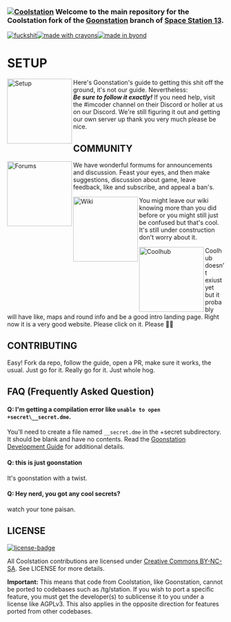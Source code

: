 ### [![Coolstation](.github/assets/coolstation.png)](#) Welcome to the main repository for the Coolstation fork of the [Goonstation](https://github.com/goonstation/goonstation) branch of [Space Station 13](https://spacestation13.com/).

[![fuckshit](https://forthebadge.com/images/badges/you-didnt-ask-for-this.svg)](#)[![made with crayons](https://forthebadge.com/images/badges/made-with-crayons.svg)](#)[![made in byond](https://user-images.githubusercontent.com/5211576/29499758-4efff304-85e6-11e7-8267-62919c3688a9.gif)](#)

# SETUP

[<img src=".github/assets/setup.png" alt="Setup" width="150" align="left">](https://hackmd.io/@goonstation/docs/%2F%40goonstation%2Fdev)

Here's Goonstation's guide to getting this shit off the ground, it's not our guide. Nevertheless: <br>***Be sure to follow it exactly!*** If you need help, visit the #imcoder channel on their Discord or holler at us on our Discord.
We're still figuring it out and getting our own server up thank you very much please be nice.

## COMMUNITY

[<img src=".github/assets/forums.png" alt="Forums" width="150" align="left">](https://forum.coolstation.space)
We have wonderful formums for announcements and discussion. Feast your eyes, and then make suggestions, discussion about game, leave feedback, like and subscribe, and appeal a ban's.

[<img src=".github/assets/wiki.png" alt="Wiki" width="150" align="left">](https://wiki.coolstation.space/)
You might leave our wiki knowing more than you did before or you might still just be confused but that's cool. It's still under construction don't worry about it.

[<img src=".github/assets/goonhub.png" alt="Coolhub" width="150" align="left">](https://coolstation.space)
Coolhub doesn't exiust yet but it probably will have like, maps and round info and be a good intro landing page. Right now it is a very good website. Please click on it. Please 🙏🥺 

## CONTRIBUTING

Easy! 
Fork da repo, follow the guide, open a PR, make sure it works, the usual. 
Just go for it. Really go for it. 
Just whole hog. 

## FAQ (Frequently Asked Question)

#### Q: I'm getting a compilation error like `unable to open +secret\__secret.dme`.

You’ll need to create a file named `__secret.dme` in the +secret subdirectory. It should be blank and have no contents. Read the [Goonstation Development Guide](https://hackmd.io/@goonstation/docs/%2F%40goonstation%2Fdev) for additional details.

#### Q: this is just goonstation

It's goonstation with a twist. 

#### Q: Hey nerd, you got any cool secrets?

watch your tone paisan.

## LICENSE
[![license-badge](https://forthebadge.com/images/badges/cc-nc-sa.svg)](https://creativecommons.org/licenses/by-nc-sa/3.0/)

All Coolstation contributions are licensed under [Creative Commons BY-NC-SA](https://creativecommons.org/licenses/by-nc-sa/3.0/). See LICENSE for more details.

**Important:** This means that code from Coolstation, like Goonstation, cannot be ported to codebases such as /tg/station. If you wish to port a specific feature, you must get the developer(s) to sublicense it to you under a license like AGPLv3. This also applies in the opposite direction for features ported from other codebases.
